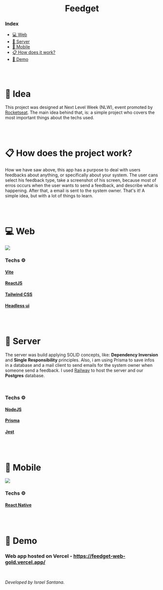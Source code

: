<h1 align="center">Feedget</h1>

### Index
- [💻 Web](#-web)
- [🔧 Server](#-server)
- [📱 Mobile](#-mobile)
- [📋 How does it work?](#-how-does-it-work)
- [🧪 Demo](#-demo)

<br><br>

# 🧠 Idea
This project was designed at Next Level Week (NLW), event promoted by [Rocketseat](https://github.com/Rocketseat). The main idea behind that, is: a simple project who covers the most important things about the techs used. 


<br><br>

# 📋 How does the project work?
How we have saw above, this app has a purpose to deal with users feedbacks about anything, or specifically about your system. The user cans select his feedback type, take a screenshot of his screen, because most of erros occurs when the user wants to send a feedback, and describe what is happening. After that, a email is sent to the system owner. That's it! A simple idea, but with a lot of things to learn.


<br><br>

# 💻 Web 
<img src="https://ik.imagekit.io/ntsapal2yx/ezgif.com-gif-maker_44ARi1LMS.gif?ik-sdk-version=javascript-1.4.3&updatedAt=1652191366608" />

<br>

### Techs ⚙️
#### [Vite](https://vitejs.dev/)
#### [ReactJS](https://reactjs.org/)
#### [Tailwind CSS](https://tailwindcss.com/)
#### [Headless ui](https://headlessui.dev/)

<br><br>

# 🔧 Server
The server was build applying SOLID concepts, like: **Dependency Inversion** and **Single Responsibility** principles. Also, i am using Prisma to save infos in a database and a mail client to send emails for the system owner when someone send a feedback.
I used [Railway](https://railway.app/) to host the server and our **Postgres** database.

<br>

### Techs ⚙️
#### [NodeJS](https://nodejs.org/en/docs/)
#### [Prisma](https://www.prisma.io/)
#### [Jest](https://jestjs.io)

<br><br>

# 📱 Mobile
<img src="https://ik.imagekit.io/ntsapal2yx/ezgif.com-gif-maker-2_JjMvrU5wi.gif?ik-sdk-version=javascript-1.4.3&updatedAt=1652269956247" />

<br>

### Techs ⚙️
#### [React Native](https://reactnative.dev/)

<br><br>

# 🧪 Demo
### Web app hosted on Vercel - https://feedget-web-gold.vercel.app/

<br>

*Developed by Israel Santana*.
